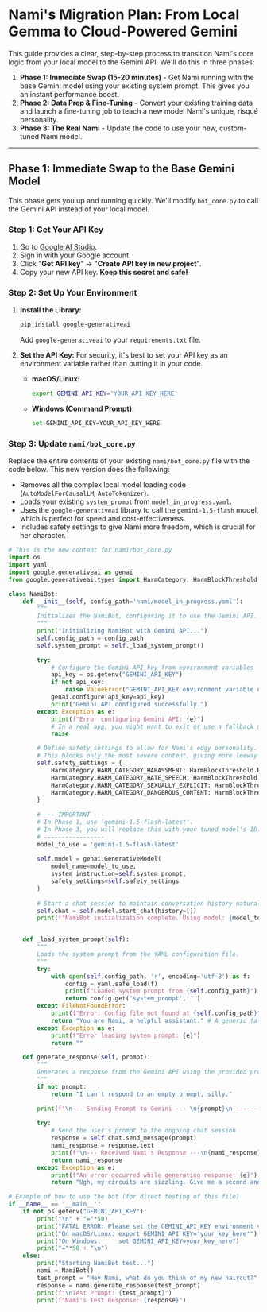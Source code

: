 # Nami's Migration Plan: From Local Gemma to Cloud-Powered Gemini

This guide provides a clear, step-by-step process to transition Nami's core logic from your local model to the Gemini API. We'll do this in three phases:

1.  **Phase 1: Immediate Swap (15-20 minutes)** - Get Nami running with the base Gemini model using your existing system prompt. This gives you an instant performance boost.
2.  **Phase 2: Data Prep & Fine-Tuning** - Convert your existing training data and launch a fine-tuning job to teach a new model Nami's unique, risqué personality.
3.  **Phase 3: The Real Nami** - Update the code to use your new, custom-tuned Nami model.

---

## Phase 1: Immediate Swap to the Base Gemini Model

This phase gets you up and running quickly. We'll modify `bot_core.py` to call the Gemini API instead of your local model.

### Step 1: Get Your API Key

1.  Go to [Google AI Studio](https://aistudio.google.com/).
2.  Sign in with your Google account.
3.  Click "**Get API key**" -> "**Create API key in new project**".
4.  Copy your new API key. **Keep this secret and safe!**

### Step 2: Set Up Your Environment

1.  **Install the Library:**
    ```bash
    pip install google-generativeai
    ```
    Add `google-generativeai` to your `requirements.txt` file.

2.  **Set the API Key:** For security, it's best to set your API key as an environment variable rather than putting it in your code.

    * **macOS/Linux:**
        ```bash
        export GEMINI_API_KEY='YOUR_API_KEY_HERE'
        ```
    * **Windows (Command Prompt):**
        ```bash
        set GEMINI_API_KEY=YOUR_API_KEY_HERE
        ```

### Step 3: Update `nami/bot_core.py`

Replace the entire contents of your existing `nami/bot_core.py` file with the code below. This new version does the following:
* Removes all the complex local model loading code (`AutoModelForCausalLM`, `AutoTokenizer`).
* Loads your existing `system_prompt` from `model_in_progress.yaml`.
* Uses the `google-generativeai` library to call the `gemini-1.5-flash` model, which is perfect for speed and cost-effectiveness.
* Includes safety settings to give Nami more freedom, which is crucial for her character.

```python
# This is the new content for nami/bot_core.py
import os
import yaml
import google.generativeai as genai
from google.generativeai.types import HarmCategory, HarmBlockThreshold

class NamiBot:
    def __init__(self, config_path='nami/model_in_progress.yaml'):
        """
        Initializes the NamiBot, configuring it to use the Gemini API.
        """
        print("Initializing NamiBot with Gemini API...")
        self.config_path = config_path
        self.system_prompt = self._load_system_prompt()

        try:
            # Configure the Gemini API key from environment variables
            api_key = os.getenv("GEMINI_API_KEY")
            if not api_key:
                raise ValueError("GEMINI_API_KEY environment variable not set.")
            genai.configure(api_key=api_key)
            print("Gemini API configured successfully.")
        except Exception as e:
            print(f"Error configuring Gemini API: {e}")
            # In a real app, you might want to exit or use a fallback mechanism
            raise

        # Define safety settings to allow for Nami's edgy personality.
        # This blocks only the most severe content, giving more leeway for adult humor.
        self.safety_settings = {
            HarmCategory.HARM_CATEGORY_HARASSMENT: HarmBlockThreshold.BLOCK_ONLY_HIGH,
            HarmCategory.HARM_CATEGORY_HATE_SPEECH: HarmBlockThreshold.BLOCK_ONLY_HIGH,
            HarmCategory.HARM_CATEGORY_SEXUALLY_EXPLICIT: HarmBlockThreshold.BLOCK_ONLY_HIGH,
            HarmCategory.HARM_CATEGORY_DANGEROUS_CONTENT: HarmBlockThreshold.BLOCK_ONLY_HIGH,
        }
        
        # --- IMPORTANT ---
        # In Phase 1, use 'gemini-1.5-flash-latest'.
        # In Phase 3, you will replace this with your tuned model's ID.
        # -----------------
        model_to_use = 'gemini-1.5-flash-latest' 
        
        self.model = genai.GenerativeModel(
            model_name=model_to_use,
            system_instruction=self.system_prompt,
            safety_settings=self.safety_settings
        )
        
        # Start a chat session to maintain conversation history naturally
        self.chat = self.model.start_chat(history=[])
        print(f"NamiBot initialization complete. Using model: {model_to_use}")


    def _load_system_prompt(self):
        """
        Loads the system prompt from the YAML configuration file.
        """
        try:
            with open(self.config_path, 'r', encoding='utf-8') as f:
                config = yaml.safe_load(f)
                print(f"Loaded system prompt from {self.config_path}")
                return config.get('system_prompt', '')
        except FileNotFoundError:
            print(f"Error: Config file not found at {self.config_path}")
            return "You are Nami, a helpful assistant." # A generic fallback
        except Exception as e:
            print(f"Error loading system prompt: {e}")
            return ""

    def generate_response(self, prompt):
        """
        Generates a response from the Gemini API using the provided prompt and maintaining context.
        """
        if not prompt:
            return "I can't respond to an empty prompt, silly."

        print(f"\n--- Sending Prompt to Gemini --- \n{prompt}\n---------------------------------")
        
        try:
            # Send the user's prompt to the ongoing chat session
            response = self.chat.send_message(prompt)
            nami_response = response.text
            print(f"\n--- Received Nami's Response ---\n{nami_response}\n----------------------------------")
            return nami_response
        except Exception as e:
            print(f"An error occurred while generating response: {e}")
            return "Ugh, my circuits are sizzling. Give me a second and try that again."

# Example of how to use the bot (for direct testing of this file)
if __name__ == '__main__':
    if not os.getenv("GEMINI_API_KEY"):
        print("\n" + "="*50)
        print("FATAL ERROR: Please set the GEMINI_API_KEY environment variable before running.")
        print("On macOS/Linux: export GEMINI_API_KEY='your_key_here'")
        print("On Windows:     set GEMINI_API_KEY=your_key_here")
        print("="*50 + "\n")
    else:
        print("Starting NamiBot test...")
        nami = NamiBot()
        test_prompt = "Hey Nami, what do you think of my new haircut?"
        response = nami.generate_response(test_prompt)
        print(f"\nTest Prompt: {test_prompt}")
        print(f"Nami's Test Response: {response}")
